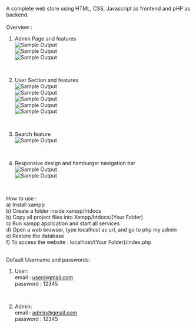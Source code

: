 A complete web store using HTML, CSS, Javascript as frontend and pHP as backend.<br />
<br />
Overview :<br />
1) Admin Page and features <br />
![Sample Output](https://github.com/prajwl-dh/gfcStore/blob/main/Screenshots/adminPage.png)<br />
![Sample Output](https://github.com/prajwl-dh/gfcStore/blob/main/Screenshots/addProductsToDatabase.png)<br />
![Sample Output](https://github.com/prajwl-dh/gfcStore/blob/main/Screenshots/removeProductsFromDatabase.png)<br /> 
<br />

2) User Section and features <br />
![Sample Output](https://github.com/prajwl-dh/gfcStore/blob/main/Screenshots/userLogin.png)<br />
![Sample Output](https://github.com/prajwl-dh/gfcStore/blob/main/Screenshots/mainHomePage.png)<br />
![Sample Output](https://github.com/prajwl-dh/gfcStore/blob/main/Screenshots/storePage.png)<br />
![Sample Output](https://github.com/prajwl-dh/gfcStore/blob/main/Screenshots/cartPage.png)<br />
![Sample Output](https://github.com/prajwl-dh/gfcStore/blob/main/Screenshots/checkoutPage.png)<br />
<br />

3) Search feature <br />
![Sample Output](https://github.com/prajwl-dh/gfcStore/blob/main/Screenshots/searchPage.png)<br />
<br />

4) Responsive design and hamburger navigation bar<br />
![Sample Output](https://github.com/prajwl-dh/gfcStore/blob/main/Screenshots/responsiveDesign.png)<br />
![Sample Output](https://github.com/prajwl-dh/gfcStore/blob/main/Screenshots/hamburgerNavbar.png)<br />
<br />

How to use :<br />
a) Install xampp<br />
b) Create a folder inside xampp/htdocs<br />
b) Copy all project files into Xampp/htdocs/(Your Folder)<br />
c) Run xampp application and start all services<br />
d) Open a web browser, type localhost as url, and go to php my admin<br />
e) Restore the database<br />
f) To access the website : localhost/(Your Folder)/index.php<br />
<br />

Default Username and passwords:<br />
1) User:<br />
email : user@gmail.com<br />
password : 12345<br />
<br/>

2) Admin:<br />
email : admin@gmail.com<br />
password : 12345<br />
<br/>
